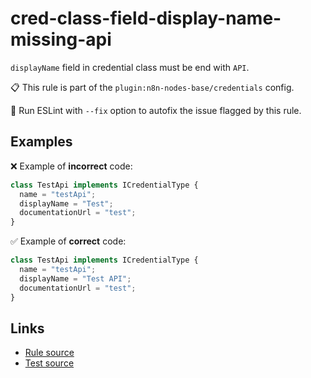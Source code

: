 [//]: # "File generated from a template. Do not edit this file directly."

# cred-class-field-display-name-missing-api

`displayName` field in credential class must be end with `API`.

📋 This rule is part of the `plugin:n8n-nodes-base/credentials` config.

🔧 Run ESLint with `--fix` option to autofix the issue flagged by this rule.

## Examples

❌ Example of **incorrect** code:

```js
class TestApi implements ICredentialType {
  name = "testApi";
  displayName = "Test";
  documentationUrl = "test";
}
```

✅ Example of **correct** code:

```js
class TestApi implements ICredentialType {
  name = "testApi";
  displayName = "Test API";
  documentationUrl = "test";
}
```

## Links

- [Rule source](../../lib/rules/cred-class-field-display-name-missing-api.ts)
- [Test source](../../tests/cred-class-field-display-name-missing-api.test.ts)
